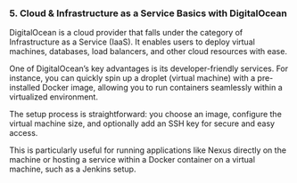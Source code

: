 ### 5. Cloud & Infrastructure as a Service Basics with DigitalOcean

DigitalOcean is a cloud provider that falls under the category of Infrastructure as a Service (IaaS). It enables users to deploy virtual machines, databases, load balancers, and other cloud resources with ease.

One of DigitalOcean’s key advantages is its developer-friendly services. For instance, you can quickly spin up a droplet (virtual machine) with a pre-installed Docker image, allowing you to run containers seamlessly within a virtualized environment.

The setup process is straightforward: you choose an image, configure the virtual machine size, and optionally add an SSH key for secure and easy access.

This is particularly useful for running applications like Nexus directly on the machine or hosting a service within a Docker container on a virtual machine, such as a Jenkins setup.